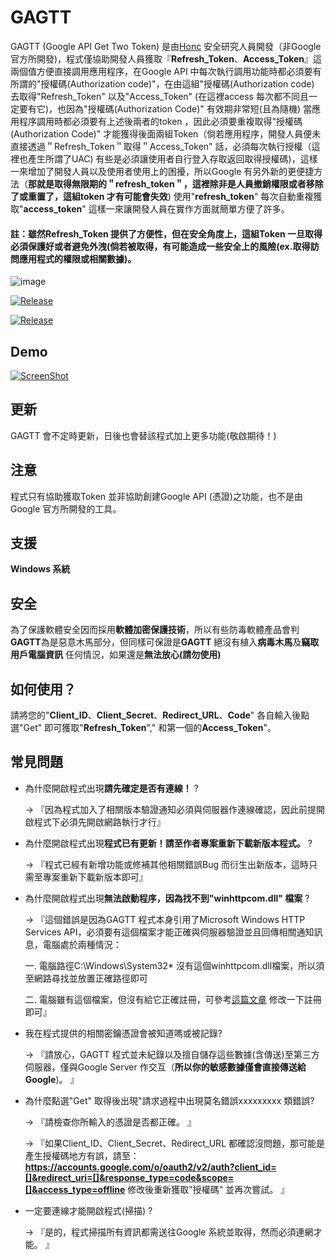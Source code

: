 # GAGTT
GAGTT (Google API Get  Two Token) 是由[Honc](https://blog.honcbb.me/) 安全研究人員開發（非Google 官方所開發)，程式僅協助開發人員獲取『**Refresh_Token**、**Access_Token**』這兩個值方便直接調用應用程序，在Google API 中每次執行調用功能時都必須要有所謂的"授權碼(Authorization code)"，在由這組"授權碼(Authorization code) 去取得"Refresh_Token" 以及"Access_Token" (在這裡access 每次都不同且一定要有它)，也因為"授權碼(Authorization Code)" 有效期非常短(且為隨機) 當應用程序調用時都必須要有上述後兩者的token ，因此必須要重複取得"授權碼(Authorization Code)" 才能獲得後面兩組Token（倘若應用程序，開發人員便未直接透過＂Refresh_Token＂取得＂Access_Token" 話，必須每次執行授權（這裡也產生所謂了UAC) 有些是必須讓使用者自行登入存取返回取得授權碼)，這樣一來增加了開發人員以及使用者使用上的困擾，所以Google 有另外新的更便捷方法（**那就是取得無限期的＂refresh_token＂，這裡除非是人員撤銷權限或者移除了或重置了，這組token 才有可能會失效**) 使用"**refresh_token**" 每次自動重複獲取"**access_token**" 這樣一來讓開發人員在實作方面就簡單方便了許多。

#### 註：雖然Refresh_Token 提供了方便性，但在安全角度上，這組Token 一旦取得必須保護好或者避免外洩(倘若被取得，有可能造成一些安全上的風險(ex.取得訪問應用程式的權限或相關數據)。

![image](https://i.imgur.com/P1hyaFy.jpg)

[![Release](https://img.shields.io/badge/%E7%89%88%E6%9C%AC-V1.2-green)](https://github.com/honcbb-secu/SecVir/releases)

[![Release](https://img.shields.io/badge/%E9%BB%9E%E6%88%91-%E4%B8%8B%E8%BC%89-brightgreen)](https://github.com/honcbb-secu/SecVir/releases/download/V1.2/SecVir.zip)


## Demo

[![ScreenShot](https://i.imgur.com/cdRs9g2.jpg)](https://www.youtube.com/watch?v=6oAhz3h8frE&feature=youtu.be)

## 更新

GAGTT 會不定時更新，日後也會替該程式加上更多功能(敬啟期待！)

## 注意

程式只有協助獲取Token 並非協助創建Google API (憑證)之功能，也不是由Google 官方所開發的工具。

## 支援

**Windows 系統**

## 安全

為了保護軟體安全因而採用**軟體加密保護技術**，所以有些防毒軟體產品會判**GAGTT**為是惡意木馬部分，但同樣可保證是**GAGTT** 絕沒有植入**病毒木馬**及**竊取用戶電腦資訊** 任何情況，如果還是**無法放心(請勿使用)**


## 如何使用？

請將您的"**Client_ID**、**Client_Secret**、**Redirect_URL**、**Code**" 各自輸入後點選"Get" 即可獲取"**Refresh_Token**"," 和第一個的**Access_Token**"。

## 常見問題

* 為什麼開啟程式出現**請先確定是否有連線！** ? 

    → 『因為程式加入了相關版本驗證通知必須與伺服器作連線確認，因此前提開啟程式下必須先開啟網路執行才行』
    
* 為什麼開啟程式出現**程式已有更新！請至作者專案重新下載新版本程式。** ? 

    → 『程式已經有新增功能或修補其他相關錯誤Bug 而衍生出新版本，這時只需至專案重新下載新版本即可』
    
* 為什麼開啟程式出現**無法啟動程序，因為找不到"winhttpcom.dll" 檔案** ? 

    → 『這個錯誤是因為GAGTT 程式本身引用了Microsoft Windows HTTP Services API，必須要有這個檔案才能正確與伺服器驗證並且回傳相關通知訊息，電腦處於兩種情況：
    
    一. 電腦路徑C:\Windows\System32\* 沒有這個winhttpcom.dll檔案，所以須至網路尋找並放置正確路徑即可
    
    二. 電腦雖有這個檔案，但沒有給它正確註冊，可參考[這篇文章](https://dotblogs.com.tw/usice0314/2010/04/07/14442) 修改一下註冊即可』
  
* 我在程式提供的相關密鑰憑證會被知道嗎或被記錄?  
 
  → 『請放心，GAGTT 程式並未紀錄以及擅自儲存這些數據(含傳送)至第三方伺服器，僅與Google Server 作交互（**所以你的敏感數據僅會直接傳送給Google**)。 』
  
* 為什麼點選"Get" 取得後出現"請求過程中出現莫名錯誤xxxxxxxxx 類錯誤?  
 
  → 『請檢查你所輸入的憑證是否都正確。 』
  
  → 『如果Client_ID、Client_Secret、Redirect_URL 都確認沒問題，那可能是產生授權碼地方有誤，請至：**https://accounts.google.com/o/oauth2/v2/auth?client_id=[]&redirect_uri=[]&response_type=code&scope=[]&access_type=offline** 修改後重新獲取"授權碼" 並再次嘗試。 』
  
* 一定要連線才能開啟程式(掃描) ? 
 
  → 『是的，程式掃描所有資訊都需送往Google 系統並取得，然而必須連網才能。 』
